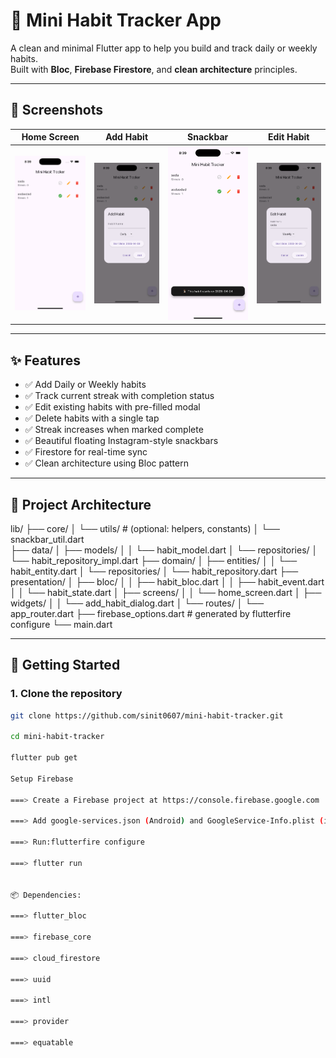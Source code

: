 # 🧠 Mini Habit Tracker App

A clean and minimal Flutter app to help you build and track daily or weekly habits.  
Built with **Bloc**, **Firebase Firestore**, and **clean architecture** principles.

---

## 📱 Screenshots

| Home Screen | Add Habit | Snackbar | Edit Habit |
|-------------|-----------|----------|------------|
| ![home](screenshots/home.png) | ![add](screenshots/add.png) | ![snackbar](screenshots/snackbar.png) | ![edit](screenshots/edit.png) |

---

## ✨ Features

- ✅ Add Daily or Weekly habits
- ✅ Track current streak with completion status
- ✅ Edit existing habits with pre-filled modal
- ✅ Delete habits with a single tap
- ✅ Streak increases when marked complete
- ✅ Beautiful floating Instagram-style snackbars
- ✅ Firestore for real-time sync
- ✅ Clean architecture using Bloc pattern

---

## 🧱 Project Architecture
lib/
├── core/
│   └── utils/                    # (optional: helpers, constants)
│       └── snackbar_util.dart      
├── data/
│   ├── models/
│   │   └── habit_model.dart
│   └── repositories/
│       └── habit_repository_impl.dart
├── domain/
│   ├── entities/
│   │   └── habit_entity.dart
│   └── repositories/
│       └── habit_repository.dart
├── presentation/
│   ├── bloc/
│   │   ├── habit_bloc.dart
│   │   ├── habit_event.dart
│   │   └── habit_state.dart
│   ├── screens/
│   │   └── home_screen.dart
│   ├── widgets/
│   │   └── add_habit_dialog.dart
│   └── routes/
│       └── app_router.dart
├── firebase_options.dart          # generated by flutterfire configure
└── main.dart


---

## 🚀 Getting Started

### 1. Clone the repository

```bash
git clone https://github.com/sinit0607/mini-habit-tracker.git

cd mini-habit-tracker

flutter pub get

Setup Firebase

===> Create a Firebase project at https://console.firebase.google.com

===> Add google-services.json (Android) and GoogleService-Info.plist (iOS) to their respective directories

===> Run:flutterfire configure

===> flutter run


📦 Dependencies: 

===> flutter_bloc

===> firebase_core

===> cloud_firestore

===> uuid

===> intl

===> provider

===> equatable




